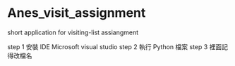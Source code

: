 # Anes_visit_assignment
short application for visiting-list assiangment

step 1 安裝 IDE Microsoft visual studio
step 2 執行 Python 檔案
step 3 裡面記得改檔名

